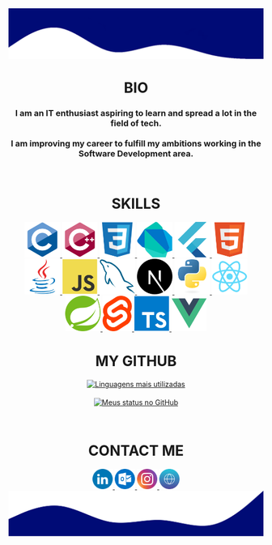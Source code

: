 <html>
   <body>
   <a href="#">
      <img align="center" src="./assets/top.png" alt="My Github Stats">
   </a>

   <h1 align="center">BIO</h1>
   <h3 align="center">
      I am an IT enthusiast aspiring to learn and spread a lot in the field of tech.
      <br /><br />
      I am improving my career to fulfill my ambitions working in the Software Development area.
   </h3>
   <br />

   <div align="center" style="display:inline-block">
      <h1>SKILLS</h1>
      <a href="https://github.com/search?q=user%3Aheltonricardo+c">
         <img height="70" title="C" src="./assets/c.svg">
      </a>
      <a href="https://github.com/search?q=user%3Aheltonricardo+cpp">
         <img height="70" title="C++" src="./assets/cpp.svg">
      </a>
      <a href="https://github.com/search?q=user%3Aheltonricardo+css">
         <img height="70" title="CSS3" src="./assets/css.svg">
      </a>
      <a href="https://github.com/search?q=user%3Aheltonricardo+dart">
         <img height="70" title="Dart" src="./assets/dart.svg">
      </a>
      <a href="https://github.com/search?q=user%3Aheltonricardo+flutter">
         <img height="70" title="Flutter" src="./assets/flutter.svg">
      </a>
      <a href="https://github.com/heltonricardo?tab=repositories&language=html">
         <img height="70" title="HTML5" src="./assets/html.svg">
      </a>
      <a href="https://github.com/search?q=user%3Aheltonricardo+java">
         <img height="70" title="Java" src="./assets/java.svg"> 
      </a>
      <a href="https://github.com/search?q=user%3Aheltonricardo+javascript">
         <img height="70" title="JavaScript" src="./assets/js.svg">
      </a>
      <a href="https://github.com/search?q=user%3Aheltonricardo+sql">
         <img height="70" title="MySQL" src="./assets/mysql.svg">
      </a>
      <a href="https://nextjs.org/">
         <img height="70" title="Next.js" src="./assets/next.svg">
      </a>
      <a href="https://github.com/search?q=user%3Aheltonricardo+python">
         <img height="70" title="Python" src="./assets/python.svg">
      </a>
      <a href="https://github.com/search?q=user%3Aheltonricardo+react">
         <img height="70" title="React" src="./assets/react.svg">
      </a>
      <a href="https://github.com/search?q=user%3Aheltonricardo+spring">
         <img height="70" title="Spring Boot" src="./assets/spring.svg">
      </a>
      <a href="https://github.com/search?q=user%3Aheltonricardo+svelte">
         <img height="70" title="Svelte" src="./assets/svelte.svg">
      </a>
      <a href="https://github.com/search?q=user%3Aheltonricardo+typescript">
         <img height="70" title="TypeScript" src="./assets/typescript.svg">
      </a>
      <a href="https://github.com/search?q=user%3Aheltonricardo+vue">
         <img height="70" title="Vue.js" src="./assets/vue.svg">
      </a>
   </div>
   <br />

   <div align="center">
      <h1>MY GITHUB</h1>
      <a href="https://github.com/heltonricardo?tab=repositories">
         <img align="center" src="https://github-readme-stats-alpha-ashen.vercel.app/api/top-langs/?username=heltonricardo&langs_count=10&layout=compact&theme=algolia" alt="Linguagens mais utilizadas">
      </a>
      <br /><br />
      <a href="https://github.com/heltonricardo?tab=repositories">
         <img align="center" src="https://github-readme-stats-alpha-ashen.vercel.app/api?username=heltonricardo&count_private=true&show_icons=true&hide=issues&theme=algolia" alt="Meus status no GitHub">
      </a>
      </p>
   </div>

   <br />

   <h1 align="center">CONTACT ME</h1>
   <div align="center">
      <a target="_blank" href="https://www.linkedin.com/in/heltonricardo/">
         <img src="./assets/linkedin.svg" width="40" height="40"/>
      </a>
      <a target="_blank" href="mailto:contato@helton.info">
         <img src="./assets/outlook.svg" width="40" height="40"/>
      </a>
      <a target="_blank" href="https://www.instagram.com/helton.x/">
         <img src="./assets/instagram.svg" width="40" height="40"/>
      </a>
      <a target="_blank" href="https://helton.info/">
         <img src="./assets/website.svg" width="40" height="40"/>
      </a>
   </div>

   <a href="#">
      <img align="center" src="./assets/bottom.png" alt="My Github Stats">
   </a>
   </body>
</html>
